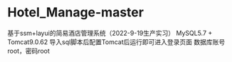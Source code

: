 # Hotel_Manage-master
基于ssm+layui的简易酒店管理系统（2022-9-19生产实习）
MySQL5.7 + Tomcat9.0.62
导入sql脚本后配置Tomcat后运行即可进入登录页面
数据库账号root，密码root
